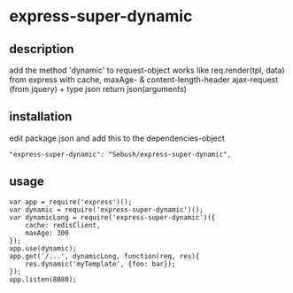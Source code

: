 # express-super-dynamic

## description

add the method 'dynamic' to request-object
works like req.render(tpl, data) from express with cache, maxAge- & content-length-header
ajax-request (from jquery) + type json return json(arguments)

## installation

edit package.json and add this to the dependencies-object

    "express-super-dynamic": "Sebush/express-super-dynamic",

## usage

    var app = require('express')();
    var dynamic = require('express-super-dynamic')();
    var dynamicLong = require('express-super-dynamic')({
        cache: redisClient,
        maxAge: 300
    });
    app.use(dynamic);
    app.get('/...', dynamicLong, function(req, res){
        res.dynamic('myTemplate', {foo: bar});
    });
    app.listen(8080);